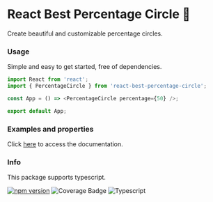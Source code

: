 # React Best Percentage Circle 🚀

<p>Create beautiful and customizable percentage circles.<p>
  
### Usage

Simple and easy to get started, free of dependencies.

```js
import React from 'react';
import { PercentageCircle } from 'react-best-percentage-circle';

const App = () => <PercentageCircle percentage={50} />;

export default App;
```

### Examples and properties

Click [here](https://lucas-fernando.vercel.app/react-best-percentage-circle) to access the documentation.

### Info

This package supports typescript.

[![npm version](https://badge.fury.io/js/react-best-percentage-circle.svg)](https://badge.fury.io/js/react-best-percentage-circle)
![Coverage Badge](https://img.shields.io/endpoint?url=https://gist.githubusercontent.com/lucasfernando06/34f66a60481cd4295b4b63720863d5bc/raw/react-best-percentage-circle__heads_main.json)
![Typescript](https://img.shields.io/badge/Typescript-true-blue)
